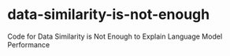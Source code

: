 # data-similarity-is-not-enough
Code for Data Similarity is Not Enough to Explain Language Model Performance
